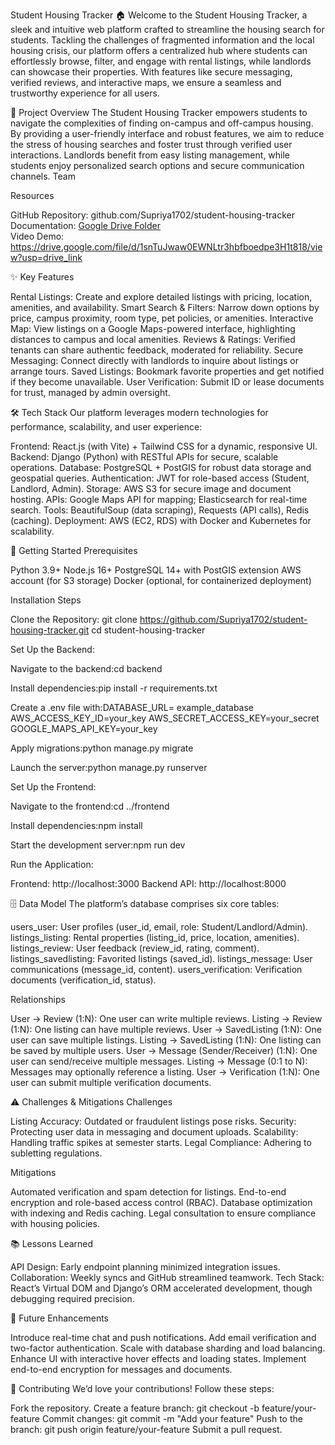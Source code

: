 Student Housing Tracker 🏠
Welcome to the Student Housing Tracker, a sleek and intuitive web platform crafted to streamline the housing search for students. Tackling the challenges of fragmented information and the local housing crisis, our platform offers a centralized hub where students can effortlessly browse, filter, and engage with rental listings, while landlords can showcase their properties. With features like secure messaging, verified reviews, and interactive maps, we ensure a seamless and trustworthy experience for all users.

🌟 Project Overview
The Student Housing Tracker empowers students to navigate the complexities of finding on-campus and off-campus housing. By providing a user-friendly interface and robust features, we aim to reduce the stress of housing searches and foster trust through verified user interactions. Landlords benefit from easy listing management, while students enjoy personalized search options and secure communication channels.
Team


Resources

GitHub Repository: github.com/Supriya1702/student-housing-tracker\
Documentation: [Google Drive Folder](https://drive.google.com/drive/folders/1Wqjl_v2kOTAjIWhgIsaOM78_e0i1hLZR?usp=drive_link)\
Video Demo: https://drive.google.com/file/d/1snTuJwaw0EWNLtr3hbfboedpe3H1t818/view?usp=drive_link



✨ Key Features

Rental Listings: Create and explore detailed listings with pricing, location, amenities, and availability.
Smart Search & Filters: Narrow down options by price, campus proximity, room type, pet policies, or amenities.
Interactive Map: View listings on a Google Maps-powered interface, highlighting distances to campus and local amenities.
Reviews & Ratings: Verified tenants can share authentic feedback, moderated for reliability.
Secure Messaging: Connect directly with landlords to inquire about listings or arrange tours.
Saved Listings: Bookmark favorite properties and get notified if they become unavailable.
User Verification: Submit ID or lease documents for trust, managed by admin oversight.


🛠 Tech Stack
Our platform leverages modern technologies for performance, scalability, and user experience:

Frontend: React.js (with Vite) + Tailwind CSS for a dynamic, responsive UI.
Backend: Django (Python) with RESTful APIs for secure, scalable operations.
Database: PostgreSQL + PostGIS for robust data storage and geospatial queries.
Authentication: JWT for role-based access (Student, Landlord, Admin).
Storage: AWS S3 for secure image and document hosting.
APIs: Google Maps API for mapping; Elasticsearch for real-time search.
Tools: BeautifulSoup (data scraping), Requests (API calls), Redis (caching).
Deployment: AWS (EC2, RDS) with Docker and Kubernetes for scalability.


🚀 Getting Started
Prerequisites

Python 3.9+
Node.js 16+
PostgreSQL 14+ with PostGIS extension
AWS account (for S3 storage)
Docker (optional, for containerized deployment)

Installation Steps

Clone the Repository:
git clone https://github.com/Supriya1702/student-housing-tracker.git
cd student-housing-tracker


Set Up the Backend:

Navigate to the backend:cd backend


Install dependencies:pip install -r requirements.txt


Create a .env file with:DATABASE_URL= example_database
AWS_ACCESS_KEY_ID=your_key
AWS_SECRET_ACCESS_KEY=your_secret
GOOGLE_MAPS_API_KEY=your_key


Apply migrations:python manage.py migrate


Launch the server:python manage.py runserver




Set Up the Frontend:

Navigate to the frontend:cd ../frontend


Install dependencies:npm install


Start the development server:npm run dev


Run the Application:

Frontend: http://localhost:3000
Backend API: http://localhost:8000



🗄 Data Model
The platform’s database comprises six core tables:

users_user: User profiles (user_id, email, role: Student/Landlord/Admin).
listings_listing: Rental properties (listing_id, price, location, amenities).
listings_review: User feedback (review_id, rating, comment).
listings_savedlisting: Favorited listings (saved_id).
listings_message: User communications (message_id, content).
users_verification: Verification documents (verification_id, status).

Relationships

User → Review (1:N): One user can write multiple reviews.
Listing → Review (1:N): One listing can have multiple reviews.
User → SavedListing (1:N): One user can save multiple listings.
Listing → SavedListing (1:N): One listing can be saved by multiple users.
User → Message (Sender/Receiver) (1:N): One user can send/receive multiple messages.
Listing → Message (0:1 to N): Messages may optionally reference a listing.
User → Verification (1:N): One user can submit multiple verification documents.


⚠️ Challenges & Mitigations
Challenges

Listing Accuracy: Outdated or fraudulent listings pose risks.
Security: Protecting user data in messaging and document uploads.
Scalability: Handling traffic spikes at semester starts.
Legal Compliance: Adhering to subletting regulations.

Mitigations

Automated verification and spam detection for listings.
End-to-end encryption and role-based access control (RBAC).
Database optimization with indexing and Redis caching.
Legal consultation to ensure compliance with housing policies.


📚 Lessons Learned

API Design: Early endpoint planning minimized integration issues.
Collaboration: Weekly syncs and GitHub streamlined teamwork.
Tech Stack: React’s Virtual DOM and Django’s ORM accelerated development, though debugging required precision.


🔮 Future Enhancements

Introduce real-time chat and push notifications.
Add email verification and two-factor authentication.
Scale with database sharding and load balancing.
Enhance UI with interactive hover effects and loading states.
Implement end-to-end encryption for messages and documents.


🤝 Contributing
We’d love your contributions! Follow these steps:

Fork the repository.
Create a feature branch: git checkout -b feature/your-feature
Commit changes: git commit -m "Add your feature"
Push to the branch: git push origin feature/your-feature
Submit a pull request.


